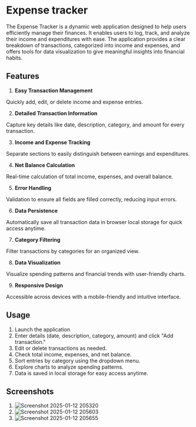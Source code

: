 
# Expense tracker

The Expense Tracker is a dynamic web application designed to help users efficiently manage their finances. It enables users to log, track, and analyze their income and expenditures with ease. The application provides a clear breakdown of transactions, categorized into income and expenses, and offers tools for data visualization to give meaningful insights into financial habits.


## Features

1. **Easy Transaction Management**

Quickly add, edit, or delete income and expense entries.

2. **Detailed Transaction Information**

Capture key details like date, description, category, and amount for every transaction.

3. **Income and Expense Tracking**

Separate sections to easily distinguish between earnings and expenditures.

4. **Net Balance Calculation**

Real-time calculation of total income, expenses, and overall balance.

5. **Error Handling**

Validation to ensure all fields are filled correctly, reducing input errors.

6. **Data Persistence**

Automatically save all transaction data in browser local storage for quick access anytime.

7. **Category Filtering**

Filter transactions by categories for an organized view.

8. **Data Visualization**

Visualize spending patterns and financial trends with user-friendly charts.

9. **Responsive Design**

Accessible across devices with a mobile-friendly and intuitive interface.


## Usage

1. Launch the application
2. Enter details (date, description, category, amount) and click "Add transaction."
3. Edit or delete transactions as needed.
4. Check total income, expenses, and net balance.
5. Sort entries by category using the dropdown menu.
6. Explore charts to analyze spending patterns.
7. Data is saved in local storage for easy access anytime.


## Screenshots

1. ![Screenshot 2025-01-12 205320](https://github.com/user-attachments/assets/6ae4e854-4e2b-4012-a67a-7f43c86b467a)
2. ![Screenshot 2025-01-12 205603](https://github.com/user-attachments/assets/bbe7d1c6-c7b1-4676-916a-be69fe9de260)
3. ![Screenshot 2025-01-12 205655](https://github.com/user-attachments/assets/bdcb3a67-c665-4673-b748-132db07bb2f1)


